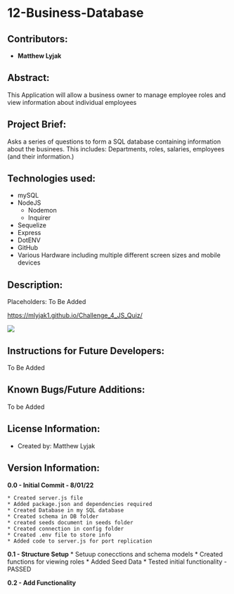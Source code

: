 # 12-Business-Database

## Contributors:

* **Matthew Lyjak**

## Abstract:

This Application will allow a business owner to manage employee roles and view information about individual employees

## Project Brief:

Asks a series of questions to form a SQL database containing information about the businees.  This includes: Departments, roles, salaries, employees (and their information.)

## Technologies used:

* mySQL
* NodeJS
    * Nodemon
    * Inquirer
* Sequelize
* Express
* DotENV
* GitHub
* Various Hardware including multiple different screen sizes and mobile devices

## Description:

Placeholders: To Be Added

https://mlyjak1.github.io/Challenge_4_JS_Quiz/

![](assets/images/JS%20Quiz%20Screenshot.png)


## Instructions for Future Developers:

To Be Added

## Known Bugs/Future Additions:

To be Added

## License Information:

* Created by: Matthew Lyjak

## Version Information:

**0.0 - Initial Commit - 8/01/22**
    
    * Created server.js file
    * Added package.json and dependencies required
    * Created Database in my SQL database
    * Created schema in DB folder
    * created seeds document in seeds folder
    * Created connection in config folder
    * Created .env file to store info
    * Added code to server.js for port replication

**0.1 - Structure Setup**
    * Setuup conecctions and schema models
    * Created functions for viewing roles
    * Added Seed Data
    * Tested initial functionality - PASSED

**0.2 - Add Functionality**




